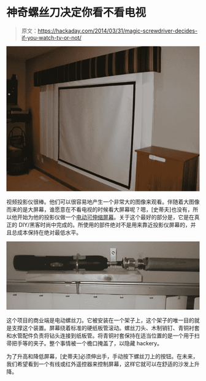 # 神奇螺丝刀决定你看不看电视

> 原文：<https://hackaday.com/2014/03/31/magic-screwdriver-decides-if-you-watch-tv-or-not/>

![OLYMPUS DIGITAL CAMERA](img/3e9e32981a46be39f3c9be0753116128.png)

视频投影仪很棒。他们可以很容易地产生一个非常大的图像来观看。伴随着大图像而来的是大屏幕，谁愿意在不看电视的时候看大屏幕呢？嗯，[史蒂夫]也没有，所以他开始为他的投影仪做一个[电动可伸缩屏幕](http://www.avsforum.com/t/617607/diy-electric-roll-up-screen)。关于这个最好的部分是，它是在真正的 DIY/黑客时尚中完成的。所使用的部件绝对不是用来靠近投影仪屏幕的，并且总成本保持在绝对最低水平。

![OLYMPUS DIGITAL CAMERA](img/b8bb3b708fdff5ecc35446df705351d1.png)

这个项目的商业端是电动螺丝刀。它被安装在一个架子上，这个架子的唯一目的就是支撑这个装置。屏幕绕着标准的硬纸板管滚动。螺丝刀头、木制销钉、青铜衬套和水管配件负责将钻头连接到纸板管。将青铜衬套保持在适当位置的是一个用于扫帚把手等的夹子。整个事情被一个檐口掩盖了，以隐藏 hackery。

为了升高和降低屏幕，[史蒂夫]必须伸出手，手动按下螺丝刀上的按钮。在未来，我们希望看到一个有线或红外遥控器来控制屏幕，这样它就可以在舒适的沙发上升降。